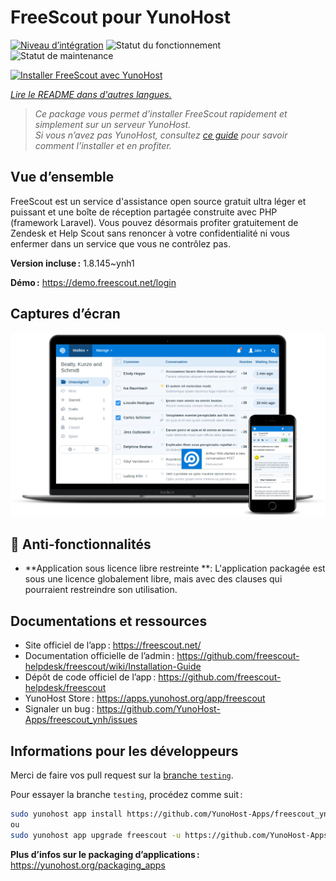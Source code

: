 <!--
Nota bene : ce README est automatiquement généré par <https://github.com/YunoHost/apps/tree/master/tools/readme_generator>
Il NE doit PAS être modifié à la main.
-->

# FreeScout pour YunoHost

[![Niveau d’intégration](https://dash.yunohost.org/integration/freescout.svg)](https://dash.yunohost.org/appci/app/freescout) ![Statut du fonctionnement](https://ci-apps.yunohost.org/ci/badges/freescout.status.svg) ![Statut de maintenance](https://ci-apps.yunohost.org/ci/badges/freescout.maintain.svg)

[![Installer FreeScout avec YunoHost](https://install-app.yunohost.org/install-with-yunohost.svg)](https://install-app.yunohost.org/?app=freescout)

*[Lire le README dans d'autres langues.](./ALL_README.md)*

> *Ce package vous permet d’installer FreeScout rapidement et simplement sur un serveur YunoHost.*  
> *Si vous n’avez pas YunoHost, consultez [ce guide](https://yunohost.org/install) pour savoir comment l’installer et en profiter.*

## Vue d’ensemble

FreeScout est un service d'assistance open source gratuit ultra léger et puissant et une boîte de réception partagée construite avec PHP (framework Laravel). Vous pouvez désormais profiter gratuitement de Zendesk et Help Scout sans renoncer à votre confidentialité ni vous enfermer dans un service que vous ne contrôlez pas.

**Version incluse :** 1.8.145~ynh1

**Démo :** <https://demo.freescout.net/login>

## Captures d’écran

![Capture d’écran de FreeScout](./doc/screenshots/screenshot.png)

## :red_circle: Anti-fonctionnalités

- **Application sous licence libre restreinte **: L'application packagée est sous une licence globalement libre, mais avec des clauses qui pourraient restreindre son utilisation.

## Documentations et ressources

- Site officiel de l’app : <https://freescout.net/>
- Documentation officielle de l’admin : <https://github.com/freescout-helpdesk/freescout/wiki/Installation-Guide>
- Dépôt de code officiel de l’app : <https://github.com/freescout-helpdesk/freescout>
- YunoHost Store : <https://apps.yunohost.org/app/freescout>
- Signaler un bug : <https://github.com/YunoHost-Apps/freescout_ynh/issues>

## Informations pour les développeurs

Merci de faire vos pull request sur la [branche `testing`](https://github.com/YunoHost-Apps/freescout_ynh/tree/testing).

Pour essayer la branche `testing`, procédez comme suit :

```bash
sudo yunohost app install https://github.com/YunoHost-Apps/freescout_ynh/tree/testing --debug
ou
sudo yunohost app upgrade freescout -u https://github.com/YunoHost-Apps/freescout_ynh/tree/testing --debug
```

**Plus d’infos sur le packaging d’applications :** <https://yunohost.org/packaging_apps>

